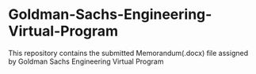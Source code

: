 # Goldman-Sachs-Engineering-Virtual-Program
This repository contains the submitted Memorandum(.docx) file assigned by Goldman Sachs Engineering Virtual Program
